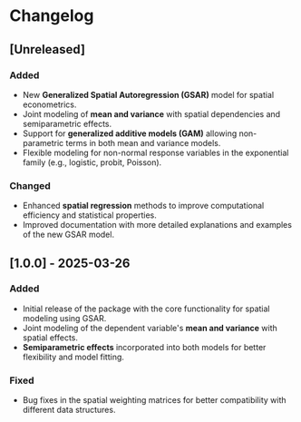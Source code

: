 # Changelog

## [Unreleased]
### Added
- New **Generalized Spatial Autoregression (GSAR)** model for spatial econometrics.
- Joint modeling of **mean and variance** with spatial dependencies and semiparametric effects.
- Support for **generalized additive models (GAM)** allowing non-parametric terms in both mean and variance models.
- Flexible modeling for non-normal response variables in the exponential family (e.g., logistic, probit, Poisson).

### Changed
- Enhanced **spatial regression** methods to improve computational efficiency and statistical properties.
- Improved documentation with more detailed explanations and examples of the new GSAR model.

## [1.0.0] - 2025-03-26
### Added
- Initial release of the package with the core functionality for spatial modeling using GSAR.
- Joint modeling of the dependent variable's **mean and variance** with spatial effects.
- **Semiparametric effects** incorporated into both models for better flexibility and model fitting.

### Fixed
- Bug fixes in the spatial weighting matrices for better compatibility with different data structures.

